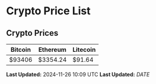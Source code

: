 # Crypto Price List

## Crypto Prices
| Bitcoin | Ethereum | Litecoin |
| ------- | -------- | -------- |
| $93406 | $3354.24 | $91.64 |
**Last Updated:** 2024-11-26 10:09 UTC
**Last Updated:** $DATE$

